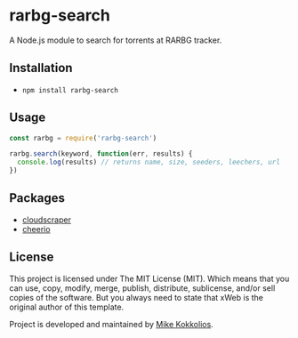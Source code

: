 # rarbg-search
A Node.js module to search for torrents at RARBG tracker.

## Installation
* `npm install rarbg-search`

## Usage
```javascript
const rarbg = require('rarbg-search')

rarbg.search(keyword, function(err, results) {
  console.log(results) // returns name, size, seeders, leechers, url
})
```

## Packages
* [cloudscraper](https://github.com/codemanki/cloudscraper)
* [cheerio](https://github.com/cheeriojs/cheerio)

## License
This project is licensed under The MIT License (MIT). Which means that you can use, copy, modify, merge, publish, distribute, sublicense, and/or sell copies of the software. But you always need to state that xWeb is the original author of this template.

Project is developed and maintained by [Mike Kokkolios](https://www.linkedin.com/in/kokkolios/).
